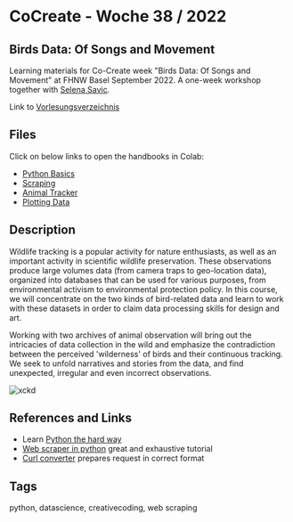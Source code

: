 # CoCreate - Woche 38 / 2022

## Birds Data: Of Songs and Movement

Learning materials for Co-Create week "Birds Data: Of Songs and Movement" at FHNW Basel September 2022. 
A one-week workshop together with [Selena Savic](https://www.fhnw.ch/de/personen/selena-savic). 

Link to [Vorlesungsverzeichnis](https://vorlesungsverzeichnis.hgk.fhnw.ch/#/)

## Files

Click on below links to open the handbooks in Colab:

- [Python Basics](https://colab.research.google.com/github/fleshgordo/cocreate22/blob/main/001_python_first_steps.ipynb)
- [Scraping](https://colab.research.google.com/github/fleshgordo/cocreate22/blob/main/002_scraping.ipynb)
- [Animal Tracker](https://colab.research.google.com/github/fleshgordo/cocreate22/blob/main/003_animaltracker.ipynb)
- [Plotting Data](https://colab.research.google.com/github/fleshgordo/cocreate22/blob/main/004_plotting.ipynb)

## Description

Wildlife tracking is a popular activity for nature enthusiasts, as well as an important activity in scientific wildlife preservation. These observations produce large volumes data (from camera traps to geo-location data), organized into databases that can be used for various purposes, from environmental activism to environmental protection policy. In this course, we will concentrate on the two kinds of bird-related data and learn to work with these datasets in order to claim data processing skills for design and art.

Working with two archives of animal observation will bring out the intricacies of data collection in the wild and emphasize the contradiction between the perceived 'wilderness' of birds and their continuous tracking. We seek to unfold narratives and stories from the data, and find unexpected, irregular and even incorrect observations.

![xckd](https://imgs.xkcd.com/comics/land_mammals.png "Bacteria still outweigh us thousands to one--and that's not even counting the several pounds of them in your body.")

## References and Links

- Learn [Python the hard way](https://learnpythonthehardway.org/book/)
- [Web scraper in python](https://first-web-scraper.readthedocs.io/en/latest/) great and exhaustive tutorial
- [Curl converter](https://curlconverter.com/python/) prepares request in correct format

## Tags
python, datascience, creativecoding, web scraping
